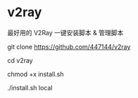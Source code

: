 # v2ray
最好用的 V2Ray 一键安装脚本 &amp; 管理脚本

git clone https://github.com/447144/v2ray

cd v2ray

chmod +x install.sh

./install.sh local

